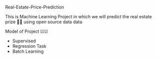 Real-Estate-Price-Prediction

This is Machine Learning Project in which we will predict the real estate prize 💸💸 using open source data data 
 
Model of Project ☑☑
  + Supervised 
  + Regression Task
  + Batch Learning
